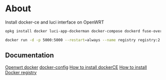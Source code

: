 # About

Install docker-ce and luci interface on OpenWRT

```bash
opkg install docker luci-app-dockerman docker-compose dockerd fuse-overlayfs kmod-nf-conntrack-netlink python3-docker python3-dockerpty --force-maintainer

docker run -d -p 5000:5000 --restart=always --name registry registry:2

```

## Documentation

[Openwrt docker](https://openwrt.org/docs/guide-user/virtualization/docker_host)
[docker-config](https://raw.githubusercontent.com/openwrt/packages/master/utils/dockerd/files/etc/config/dockerd)
[How to install dockerCE](https://forum.openwrt.org/t/getting-docker-to-work-first-try/132252/12)
[How to install Docker registry](https://docs.docker.com/registry/deploying/)

